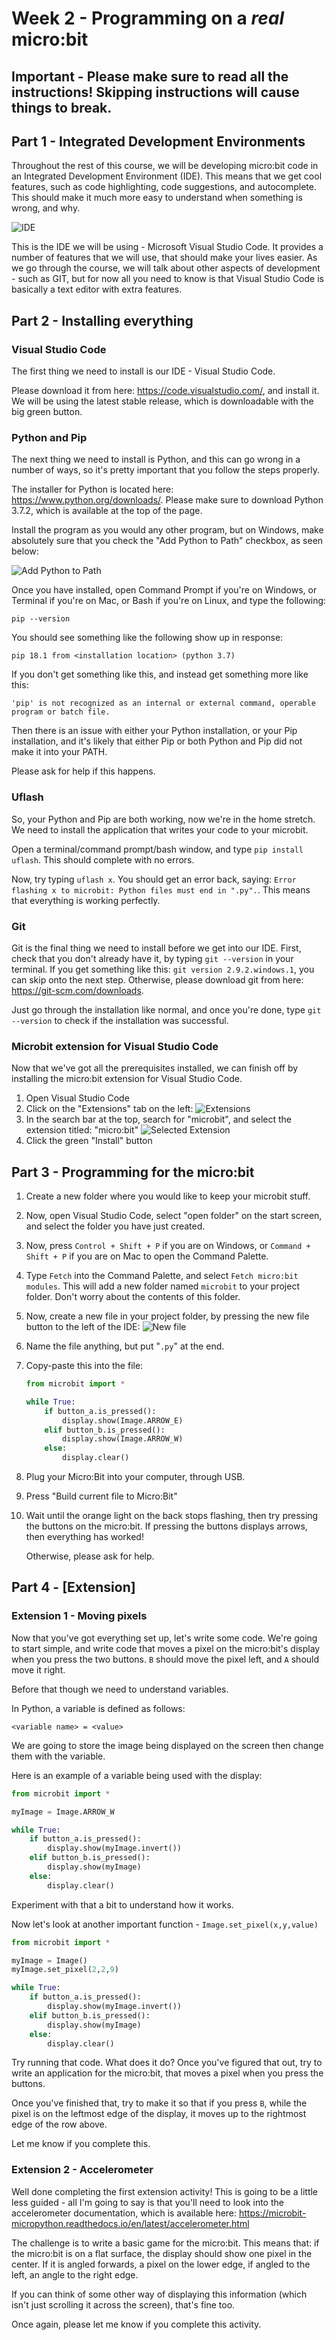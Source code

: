 # Week 2 - Programming on a *real* micro:bit

## Important - Please make sure to read all the instructions! Skipping instructions will cause things to break.

## Part 1 - Integrated Development Environments

Throughout the rest of this course, we will be developing micro:bit code in an Integrated Development Environment (IDE). This means that we get cool features, such as code highlighting, code suggestions, and autocomplete. This should make it much more easy to understand when something is wrong, and why.

![IDE](images/IDE.png)

This is the IDE we will be using - Microsoft Visual Studio Code. It provides a number of features that we will use, that should make your lives easier. As we go through the course, we will talk about other aspects of development - such as GIT, but for now all you need to know is that Visual Studio Code is basically a text editor with extra features.

## Part 2 - Installing everything

### Visual Studio Code

The first thing we need to install is our IDE - Visual Studio Code.

Please download it from here: https://code.visualstudio.com/, and install it. We will be using the latest stable release, which is downloadable with the big green button.

### Python and Pip

The next thing we need to install is Python, and this can go wrong in a number of ways, so it's pretty important that you follow the steps properly.

The installer for Python is located here: https://www.python.org/downloads/. Please make sure to download Python 3.7.2, which is available at the top of the page.

Install the program as you would any other program, but on Windows, make absolutely sure that you check the "Add Python to Path" checkbox, as seen below:

![Add Python to Path](images/PythonInstall.png)

Once you have installed, open Command Prompt if you're on Windows, or Terminal if you're on Mac, or Bash if you're on Linux, and type the following:

`pip --version`

You should see something like the following show up in response:

`pip 18.1 from <installation location> (python 3.7)`

If you don't get something like this, and instead get something more like this:

`'pip' is not recognized as an internal or external command, operable program or batch file.`

Then there is an issue with either your Python installation, or your Pip installation, and it's likely that either Pip or both Python and Pip did not make it into your PATH.

Please ask for help if this happens.

### Uflash

So, your Python and Pip are both working, now we're in the home stretch. We need to install the application that writes your code to your microbit.

Open a terminal/command prompt/bash window, and type `pip install uflash`. This should complete with no errors.

Now, try typing `uflash x`. You should get an error back, saying: `Error flashing x to microbit: Python files must end in ".py".`. This means that everything is working perfectly.

### Git

Git is the final thing we need to install before we get into our IDE. First, check that you don't already have it, by typing `git --version` in your terminal. If you get something like this: `git version 2.9.2.windows.1`, you can skip onto the next step. Otherwise, please download git from here: https://git-scm.com/downloads.

Just go through the installation like normal, and once you're done, type `git --version` to check if the installation was successful.

### Microbit extension for Visual Studio Code

Now that we've got all the prerequisites installed, we can finish off by installing the micro:bit extension for Visual Studio Code.

1. Open Visual Studio Code
2. Click on the "Extensions" tab on the left: ![Extensions](images/installExtension.png)
3. In the search bar at the top, search for "microbit", and select the extension titled: "micro:bit" ![Selected Extension](images/ExtensionSelected.png)
4. Click the green "Install" button

## Part 3 - Programming for the micro:bit

1. Create a new folder where you would like to keep your microbit stuff.
2. Now, open Visual Studio Code, select "open folder" on the start screen, and select the folder you have just created.
3. Now, press `Control + Shift + P` if you are on Windows, or `Command + Shift + P` if you are on Mac to open the Command Palette.
4. Type `Fetch` into the Command Palette, and select `Fetch micro:bit modules`. This will add a new folder named `microbit` to your project folder. Don't worry about the contents of this folder.
5. Now, create a new file in your project folder, by pressing the new file button to the left of the IDE: ![New file](images/NewFile.png)
6. Name the file anything, but put "`.py`" at the end.
7. Copy-paste this into the file:
    ```python
    from microbit import *

    while True:
        if button_a.is_pressed():
            display.show(Image.ARROW_E)
        elif button_b.is_pressed():
            display.show(Image.ARROW_W)
        else:
            display.clear()
    ```
8. Plug your Micro:Bit into your computer, through USB.
9. Press "Build current file to Micro:Bit"
10. Wait until the orange light on the back stops flashing, then try pressing the buttons on the micro:bit. If pressing the buttons displays arrows, then everything has worked!
    
    Otherwise, please ask for help.

## Part 4 - [Extension]

### Extension 1 - Moving pixels

Now that you've got everything set up, let's write some code. We're going to start simple, and write code that moves a pixel on the micro:bit's display when you press the two buttons. `B` should move the pixel left, and `A` should move it right.

Before that though we need to understand variables.

In Python, a variable is defined as follows:
```
<variable name> = <value>
```
We are going to store the image being displayed on the screen then change them with the variable.

Here is an example of a variable being used with the display:
```python
from microbit import *

myImage = Image.ARROW_W

while True:
    if button_a.is_pressed():
        display.show(myImage.invert())
    elif button_b.is_pressed():
        display.show(myImage)
    else:
        display.clear()
```

Experiment with that a bit to understand how it works.

Now let's look at another important function - `Image.set_pixel(x,y,value)`

```python
from microbit import *

myImage = Image()
myImage.set_pixel(2,2,9)

while True:
    if button_a.is_pressed():
        display.show(myImage.invert())
    elif button_b.is_pressed():
        display.show(myImage)
    else:
        display.clear()
```

Try running that code. What does it do? Once you've figured that out, try to write an application for the micro:bit, that moves a pixel when you press the buttons.

Once you've finished that, try to make it so that if you press `B`, while the pixel is on the leftmost edge of the display, it moves up to the rightmost edge of the row above.

Let me know if you complete this.

### Extension 2 - Accelerometer

Well done completing the first extension activity!
This is going to be a little less guided - all I'm going to say is that you'll need to look into the accelerometer documentation, which is available here: https://microbit-micropython.readthedocs.io/en/latest/accelerometer.html

The challenge is to write a basic game for the micro:bit. This means that: if the micro:bit is on a flat surface, the display should show one pixel in the center. If it is angled forwards, a pixel on the lower edge, if angled to the left, an angle to the right edge.

If you can think of some other way of displaying this information (which isn't just scrolling it across the screen), that's fine too.

Once again, please let me know if you complete this activity.